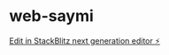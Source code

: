 # web-saymi

[Edit in StackBlitz next generation editor ⚡️](https://stackblitz.com/~/github.com/Saul46/web-saymi)